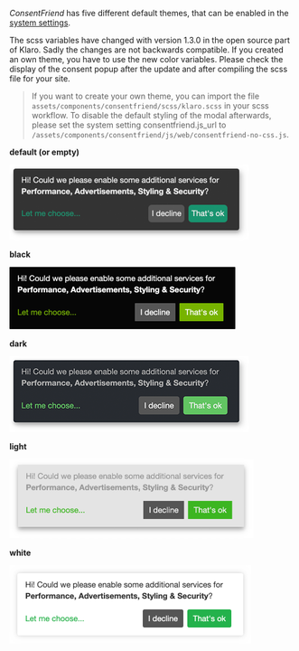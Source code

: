 _ConsentFriend_ has five different default themes, that can be enabled in the
[system settings](04_System_Settings.md).

The scss variables have changed with version 1.3.0 in the open source part of
Klaro. Sadly the changes are not backwards compatible. If you created an own
theme, you have to use the new color variables. Please check the display of the
consent popup after the update and after compiling the scss file for your site.

> If you want to create your own theme, you can import the file
`assets/components/consentfriend/scss/klaro.scss` in your scss workflow.
To disable the default styling of the modal afterwards, please set the system
setting consentfriend.js_url to
`/assets/components/consentfriend/js/web/consentfriend-no-css.js`.

**default (or empty)**

[![](img/default.png)](img/default.png)

**black**

[![](img/black.png)](img/black.png)

**dark**

[![](img/dark.png)](img/dark.png)

**light**

[![](img/light.png)](img/light.png)

**white**

[![](img/white.png)](img/white.png)